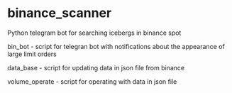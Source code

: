 # binance_scanner
Python telegram bot for searching icebergs in binance spot

bin_bot - script for telegran bot with notifications about the appearance of large limit orders

data_base - script for updating data in json file from binance 

volume_operate - script for operating with data in json file 
